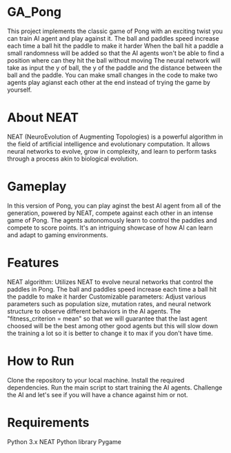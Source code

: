 # GA_Pong
This project implements the classic game of Pong with an exciting twist you can train AI agent and play against it.
The ball and paddles speed increase each time a ball hit the paddle to make it harder 
When the ball hit a paddle a small randomness will be added so that the AI agents won't be able to find a position where can they hit the ball without moving 
The neural network will take as input the y of ball, the y of the paddle and the distance between the ball and the paddle.
You can make small changes in the code to make two agents play agianst each other at the end instead of trying the game by yourself.

# About NEAT
NEAT (NeuroEvolution of Augmenting Topologies) is a powerful algorithm in the field of artificial intelligence and evolutionary computation. It allows neural networks to evolve, grow in complexity, and learn to perform tasks through a process akin to biological evolution.

# Gameplay
In this version of Pong, you can play aginst the best AI agent from all of the generation, powered by NEAT, compete against each other in an intense game of Pong. The agents autonomously learn to control the paddles and compete to score points. It's an intriguing showcase of how AI can learn and adapt to gaming environments.

# Features
NEAT algorithm: Utilizes NEAT to evolve neural networks that control the paddles in Pong.
The ball and paddles speed increase each time a ball hit the paddle to make it harder 
Customizable parameters: Adjust various parameters such as population size, mutation rates, and neural network structure to observe different behaviors in the AI agents.
The "fitness_criterion     = mean" so that we will guarantee that the last agent choosed will be the best among other good agents but this will slow down the training a lot so it is better to change it to max if you don't have time.

# How to Run
Clone the repository to your local machine.
Install the required dependencies.
Run the main script to start training the AI agents.
Challenge the AI and let's see if you will have a chance against him or not.

# Requirements
Python 3.x
NEAT Python library
Pygame
